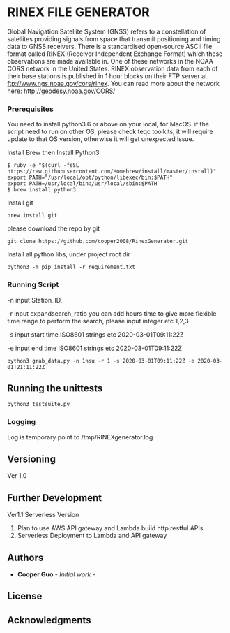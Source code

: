 # RINEX FILE GENERATOR

Global Navigation Satellite System (GNSS) refers to a constellation of satellites providing signals from space that transmit positioning and timing data to GNSS receivers.
There is a standardised open-source ASCII file format called RINEX (Receiver Independent Exchange Format) which these observations are made available in.
One of these networks in the NOAA CORS network in the United States. RINEX observation data from each of their base stations is published in 1 hour blocks on their FTP server at ftp://www.ngs.noaa.gov/cors/rinex. You can read more about the network here: http://geodesy.noaa.gov/CORS/

### Prerequisites

You need to install python3.6 or above on your local, for MacOS. if the
script need to run on other OS, please check teqc toolkits, it will
require update to that OS version, otherwise it will get unexpected
issue.

Install Brew then Install Python3

```
$ ruby -e "$(curl -fsSL https://raw.githubusercontent.com/Homebrew/install/master/install)"
export PATH="/usr/local/opt/python/libexec/bin:$PATH"
export PATH=/usr/local/bin:/usr/local/sbin:$PATH
$ brew install python3
```

Install git

```
brew install git
```
please download the repo by git

```
git clone https://github.com/cooper2008/RinexGenerater.git
```

Install all python libs, under project root dir

```
python3 -m pip install -r requirement.txt
```



### Running Script

-n input Station_ID, 

-r input expandsearch_ratio you can add hours time to give more flexible
time range to perform the search, please input integer etc 1,2,3

-s input start time ISO8601 strings etc 2020-03-01T09:11:22Z

-e input end time ISO8601 strings etc 2020-03-01T09:11:22Z

```
python3 grab_data.py -n 1nsu -r 1 -s 2020-03-01T09:11:22Z -e 2020-03-01T21:11:22Z
```



## Running the unittests

```
python3 testsuite.py
```

### Logging

Log is temporary point to /tmp/RINEXgenerator.log

## Versioning

Ver 1.0

## Further Development

Ver1.1 Serverless Version

1. Plan to use AWS API gateway and Lambda build http restful APIs
2. Serverless Deployment to Lambda and API gateway

## Authors

* **Cooper Guo** - *Initial work* -


## License


## Acknowledgments
